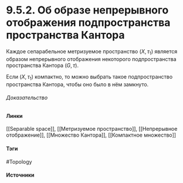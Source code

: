 # 9.5.2. Об образе непрерывного отображения подпространства пространства Кантора
Каждое сепарабельное метризуемое пространство $(X,\tau_{1})$ является образом непрерывного отображения некоторого подпространства пространства Кантора $(G,\tau)$.

Если $(X,\tau_{1})$ компактно, то можно выбрать такое подпространство пространства Кантора, чтобы оно было в нём замкнуто.

###### Доказательство
#### Линки
 [[Separable space]],
 [[Метризуемое пространство]],
 [[Непрерывное отображение]],
 [[Множество Кантора]],
 [[Компактное множество]]
#### Тэги
 #Topology 
#### Источники
